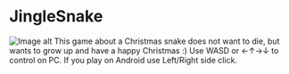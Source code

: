 # JingleSnake
![Image alt](https://play-static.unity.com/20220106/p/images/63a074a4-aebb-4c91-80b9-14e65ff1b78b_JingleSnake.png) 
This game about a Christmas snake does not want to die, but wants to grow up and have a happy Christmas :) Use WASD or ←↑→↓ to control on PC. If you play on Android use Left/Right side click.
